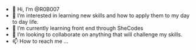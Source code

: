 - 👋 Hi, I’m @R0B007
- 👀 I’m interested in learning new skills and how to apply them to my day to day life.
- 🌱 I’m currently learning front end through SheCodes
- 💞️ I’m looking to collaborate on anything that will challenge my skills.
- 📫 How to reach me ...
